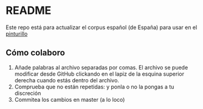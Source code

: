 # README
Este repo está para actualizar el corpus español (de España) para usar en el [pinturillo](https://skribbl.io/)

## Cómo colaboro

1. Añade palabras al archivo separadas por comas. El archivo se puede modificar desde GitHub clickando en el lapiz de la esquina superior derecha cuando estás dentro del archivo.
2. Comprueba que no están repetidas: y ponla o no la pongas a tu discreción
3. Commitea los cambios en master (a lo loco)
